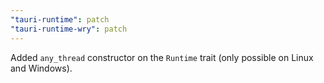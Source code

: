 ```yaml
---
"tauri-runtime": patch
"tauri-runtime-wry": patch
---
```


Added `any_thread` constructor on the `Runtime` trait (only possible on Linux and Windows).
